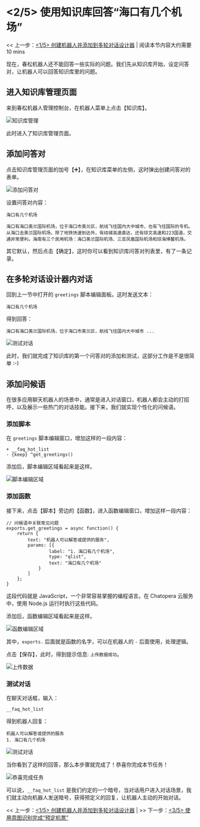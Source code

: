 # <2/5> 使用知识库回答“海口有几个机场”

<< 上一步：[<1/5> 创建机器人并添加到多轮对话设计器](https://docs.chatopera.com/products/chatbot-platform/tutorials/1-create-bot.html) | <i class="glyphicon glyphicon-time"></i>阅读本节内容大约需要 10 mins

现在，春松机器人还不能回答一些实际的问题。我们先从知识库开始，设定问答对，让机器人可以回答知识库里的问题。

## 进入知识库管理页面

来到春松机器人管理控制台，在机器人菜单上点击【知识库】。

![知识库管理](../../../images/products/platform/screenshot-20210913-200902.png)

此时进入了知识库管理页面。

## 添加问答对

点击知识库管理页面的加号【➕】，在知识库菜单的左侧，这时弹出创建问答对的表单。

![添加问答对](../../../images/products/platform/screenshot-20210913-201656.png)

设置问答对内容：

```问题
海口有几个机场
```

```答案
海口有海口美兰国际机场，位于海口市美兰区，航线飞往国内大中城市，也有飞往国际的专机。从海口去美兰国际机场，除了地铁快速到达外，有绕城高速直达，还有琼文高速和223国道，交通非常便利。海南有三个民用机场：海口美兰国际机场、三亚凤凰国际机场和琼海博鳌机场。
```

其它默认，然后点击【确定】，这时你可以看到知识库问答对列表里，有了一条记录。

## 在多轮对话设计器内对话

回到上一节中打开的 `greetings` 脚本编辑面板。这时发送文本：

```文本
海口有几个机场
```

得到回答：

```文本
海口有海口美兰国际机场，位于海口市美兰区，航线飞往国内大中城市 ...
```

![测试对话](../../../images/products/platform/screenshot-20210913-202002.png)

此时，我们就完成了知识库的第一个问答对的添加和测试，这部分工作是不是很简单 :-)

## 添加问候语

在很多应用聊天机器人的场景中，通常是进入对话窗口，机器人都会主动的打招呼，以及展示一些热门的对话技能。接下来，我们就实现个性化的问候语。

### 添加脚本

在 `greetings` 脚本编辑窗口，增加这样的一段内容：

```脚本
+ __faq_hot_list
- {keep} ^get_greetings()
```

添加后，脚本编辑区域看起来是这样。

![脚本编辑区域](../../../images/products/platform/screenshot-20210913-202526.png)

### 添加函数

接下来，点击【脚本】旁边的【函数】，进入函数编辑窗口，增加这样一段内容：

```函数
// 问候语中关联常见问题
exports.get_greetings = async function() {
    return {
        text: "机器人可以解答或提供的服务",
        params: [{
                label: "1. 海口有几个机场",
                type: "qlist",
                text: "海口有几个机场"
            }
        ]
    };
}
```

这段代码就是 JavaScript，一个非常容易掌握的编程语言。在 Chatopera 云服务中，使用 Node.js 运行时执行这些代码。

添加后，函数编辑区域看起来是这样。

![函数编辑区域](../../../images/products/platform/screenshot-20210913-202923.png)

其中，`exports.` 后面就是函数的名字，可以在机器人的 `-` 后面使用，处理逻辑。

点击【保存】，此时，得到提示信息: `上传数据成功`。

![上传数据](../../../images/products/platform/screenshot-20210913-203144.png)

### 测试对话

在聊天对话框，输入：

```文本
__faq_hot_list
```

得到机器人回复：

```文本
机器人可以解答或提供的服务
1. 海口有几个机场
```

![测试对话](../../../images/products/platform/screenshot-20210913-203616.png)

当你看到了这样的回答，那么本步骤就完成了！恭喜你完成本节任务！

![恭喜完成任务](../../../images/products/platform/congr-20210913-195053.png)

可以说，`__faq_hot_list` 是我们约定的一个暗号，当对话用户进入对话场景，我们就主动向机器人发送暗号，获得预定义的回复，让机器人主动的开始对话。

<< 上一步：[<1/5> 创建机器人并添加到多轮对话设计器](https://docs.chatopera.com/products/chatbot-platform/tutorials/1-create-bot.html) | >> 下一步：[<3/5> 使用意图识别完成“预定机票”](https://docs.chatopera.com/products/chatbot-platform/tutorials/3-book-ticket-task.html)
